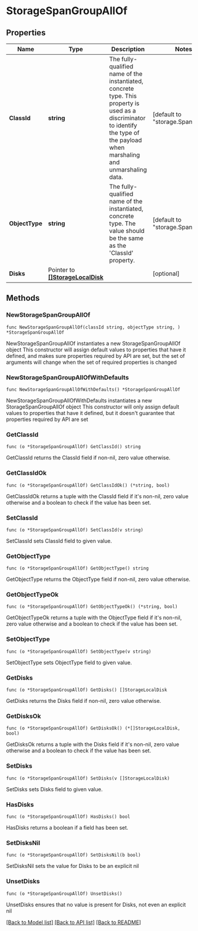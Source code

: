 # StorageSpanGroupAllOf

## Properties

Name | Type | Description | Notes
------------ | ------------- | ------------- | -------------
**ClassId** | **string** | The fully-qualified name of the instantiated, concrete type. This property is used as a discriminator to identify the type of the payload when marshaling and unmarshaling data. | [default to "storage.SpanGroup"]
**ObjectType** | **string** | The fully-qualified name of the instantiated, concrete type. The value should be the same as the &#39;ClassId&#39; property. | [default to "storage.SpanGroup"]
**Disks** | Pointer to [**[]StorageLocalDisk**](StorageLocalDisk.md) |  | [optional] 

## Methods

### NewStorageSpanGroupAllOf

`func NewStorageSpanGroupAllOf(classId string, objectType string, ) *StorageSpanGroupAllOf`

NewStorageSpanGroupAllOf instantiates a new StorageSpanGroupAllOf object
This constructor will assign default values to properties that have it defined,
and makes sure properties required by API are set, but the set of arguments
will change when the set of required properties is changed

### NewStorageSpanGroupAllOfWithDefaults

`func NewStorageSpanGroupAllOfWithDefaults() *StorageSpanGroupAllOf`

NewStorageSpanGroupAllOfWithDefaults instantiates a new StorageSpanGroupAllOf object
This constructor will only assign default values to properties that have it defined,
but it doesn't guarantee that properties required by API are set

### GetClassId

`func (o *StorageSpanGroupAllOf) GetClassId() string`

GetClassId returns the ClassId field if non-nil, zero value otherwise.

### GetClassIdOk

`func (o *StorageSpanGroupAllOf) GetClassIdOk() (*string, bool)`

GetClassIdOk returns a tuple with the ClassId field if it's non-nil, zero value otherwise
and a boolean to check if the value has been set.

### SetClassId

`func (o *StorageSpanGroupAllOf) SetClassId(v string)`

SetClassId sets ClassId field to given value.


### GetObjectType

`func (o *StorageSpanGroupAllOf) GetObjectType() string`

GetObjectType returns the ObjectType field if non-nil, zero value otherwise.

### GetObjectTypeOk

`func (o *StorageSpanGroupAllOf) GetObjectTypeOk() (*string, bool)`

GetObjectTypeOk returns a tuple with the ObjectType field if it's non-nil, zero value otherwise
and a boolean to check if the value has been set.

### SetObjectType

`func (o *StorageSpanGroupAllOf) SetObjectType(v string)`

SetObjectType sets ObjectType field to given value.


### GetDisks

`func (o *StorageSpanGroupAllOf) GetDisks() []StorageLocalDisk`

GetDisks returns the Disks field if non-nil, zero value otherwise.

### GetDisksOk

`func (o *StorageSpanGroupAllOf) GetDisksOk() (*[]StorageLocalDisk, bool)`

GetDisksOk returns a tuple with the Disks field if it's non-nil, zero value otherwise
and a boolean to check if the value has been set.

### SetDisks

`func (o *StorageSpanGroupAllOf) SetDisks(v []StorageLocalDisk)`

SetDisks sets Disks field to given value.

### HasDisks

`func (o *StorageSpanGroupAllOf) HasDisks() bool`

HasDisks returns a boolean if a field has been set.

### SetDisksNil

`func (o *StorageSpanGroupAllOf) SetDisksNil(b bool)`

 SetDisksNil sets the value for Disks to be an explicit nil

### UnsetDisks
`func (o *StorageSpanGroupAllOf) UnsetDisks()`

UnsetDisks ensures that no value is present for Disks, not even an explicit nil

[[Back to Model list]](../README.md#documentation-for-models) [[Back to API list]](../README.md#documentation-for-api-endpoints) [[Back to README]](../README.md)


